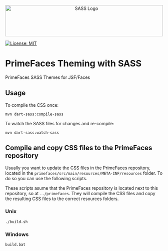 <div align="center">
<img src="https://upload.wikimedia.org/wikipedia/commons/9/96/Sass_Logo_Color.svg" width="100%" height="100" alt="SASS Logo" />
</div>

[![License: MIT](https://img.shields.io/badge/License-MIT-yellow.svg)](https://opensource.org/licenses/MIT)

# PrimeFaces Theming with SASS

PrimeFaces SASS Themes for JSF/Faces

## Usage

To compile the CSS once:

```shell
mvn dart-sass:compile-sass
```

To watch the SASS files for changes and re-compile:

```shell
mvn dart-sass:watch-sass
```

## Compile and copy CSS files to the PrimeFaces repository

Usually you want to update the CSS files in the PrimeFaces repository, located in the
`primefaces/src/main/resources/META-INF/resources` folder. To do so you can use the following scripts.

These scripts asume that the PrimeFaces repository is located next to this repository, so at `../primefaces`.
They will compile the CSS files and copy the resulting CSS files to the correct resources folders.

### Unix

```shell
./build.sh
```

### Windows

```shell
build.bat
```
